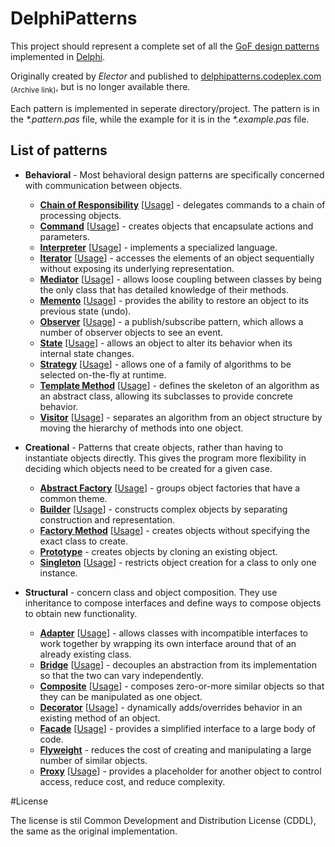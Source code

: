 # DelphiPatterns
This project should represent a complete set of all the [GoF design patterns](https://en.wikipedia.org/wiki/Design_Patterns) implemented in [Delphi](https://learndelphi.org/). 

Originally created by *Elector* and published to [delphipatterns.codeplex.com](https://web.archive.org/web/20170408044234/https://delphipatterns.codeplex.com/) <sub>(Archive link)</sub>, but is no longer available there.

Each pattern is implemented in seperate directory/project. The pattern is in the _*.pattern.pas_ file, while the example for it is in the _*.example.pas_ file.

## List of patterns
* **Behavioral** - Most behavioral design patterns are specifically concerned with communication between objects.
  * **[Chain of Responsibility](Behavioral/Behavioral.ChainOfResponsibility/Behavioral.ChainOfResponsibility.Pattern.pas)** [[Usage](Behavioral/Behavioral.ChainOfResponsibility/Behavioral.ChainOfResponsibility.Example.pas)] - delegates commands to a chain of processing objects.
  * **[Command](DelphiPatterns/blob/master/Behavioral/Behavioral.Command/Behavioral.Command.Pattern.pas)** [[Usage](Behavioral/Behavioral.Command/Behavioral.Command.Example.pas)] - creates objects that encapsulate actions and parameters.
  * **[Interpreter](Behavioral/Behavioral.Interpreter/Behavioral.Interpreter.Pattern.pas)** [[Usage](Behavioral/Behavioral.Interpreter/Behavioral.Interpreter.Example.pas)] - implements a specialized language.
  * **[Iterator](Behavioral/Behavioral.Iterator/Behavioral.Iterator.Pattern.pas)** [[Usage](Behavioral/Behavioral.Iterator/Behavioral.Iterator.Example.pas)] - accesses the elements of an object sequentially without exposing its underlying representation.
  * **[Mediator](Behavioral/Behavioral.Mediator/Behavioral.Mediator.Pattern.pas)** [[Usage](Behavioral/Behavioral.Mediator/Behavioral.Mediator.Example.pas)] - allows loose coupling between classes by being the only class that has detailed knowledge of their methods.
  * **[Memento](Behavioral/Behavioral.Memento/Behavioral.Memento.Pattern.pas)** [[Usage](Behavioral/Behavioral.Memento/Behavioral.Mediator.Example.pas)] - provides the ability to restore an object to its previous state (undo).
  * **[Observer](Behavioral/Behavioral.Observer/Behavioral.Observer.Pattern.pas)** [[Usage](Behavioral/Behavioral.Observer/Behavioral.Observer.Example.pas)] - a publish/subscribe pattern, which allows a number of observer objects to see an event.
  * **[State](Behavioral/Behavioral.State/Behavioral.State.Pattern.pas)** [[Usage](Behavioral/Behavioral.State/Behavioral.State.Example.pas)] - allows an object to alter its behavior when its internal state changes.
  * **[Strategy](Behavioral/Behavoral.Strategy/Behavioral.Strategy.Pattern.pas)** [[Usage](Behavioral/Behavoral.Strategy/Behavioral.Strategy.Example.pas)] - allows one of a family of algorithms to be selected on-the-fly at runtime.
  * **[Template Method](Behavioral/Behavioral.TemplateMethod/Behavioral.TemplateMethod.Pattern.pas)** [[Usage](Behavioral/Behavioral.TemplateMethod/Behavioral.TemplateMethod.Example.pas)] - defines the skeleton of an algorithm as an abstract class, allowing its subclasses to provide concrete behavior.
  * **[Visitor](Behavioral/Behavioral.Visitor/Behavioral.Visitor.Pattern.pas)** [[Usage](Behavioral/Behavioral.Visitor/Behavioral.Visitor.Example.pas)] - separates an algorithm from an object structure by moving the hierarchy of methods into one object.
   
* **Creational** - Patterns that create objects, rather than having to instantiate objects directly. This gives the program more flexibility in deciding which objects need to be created for a given case.
  * **[Abstract Factory](Creational/Creational.AbstractFactory/Creational.AbstractFactory.Pattern.pas)** [[Usage](Creational/Creational.AbstractFactory/Creational.AbstractFactory.Example.pas)] - groups object factories that have a common theme.
  * **[Builder](Creational/Creational.Builder/Creational.Builder.Pattern.pas)** [[Usage](Creational/Creational.Builder/Creational.Builder.Example.pas)] - constructs complex objects by separating construction and representation.
  * **[Factory Method](Creational/Creational.FactoryMethod/Creational.FactoryMethod.Pattern.pas)** [[Usage](Creational/Creational.FactoryMethod/Creational.FactoryMethod.Example.pas)] - creates objects without specifying the exact class to create.
  * **[Prototype](Creational/Creational.Prototype/Creational.Prototype.Pattern.pas)** - creates objects by cloning an existing object.
  * **[Singleton](Creational/Creational.Singleton/Creational.Singleton.Pattern.pas)** [[Usage](Creational/Creational.Singleton/Creational.Singleton.Example.pas)] - restricts object creation for a class to only one instance.
   
* **Structural** - concern class and object composition. They use inheritance to compose interfaces and define ways to compose objects to obtain new functionality.
  * **[Adapter](Structural/Structural.Adapter/Structural.Adapter.Pattern.pas)** [[Usage](Structural/Structural.Adapter/Structural.Adapter.Example.pas)] - allows classes with incompatible interfaces to work together by wrapping its own interface around that of an already existing class.
  * **[Bridge](Structural/Structural.Bridge/Structural.Bridge.Pattern.pas)** [[Usage](Structural/Structural.Bridge/Structural.Bridge.Example.pas)] - decouples an abstraction from its implementation so that the two can vary independently.
  * **[Composite](Structural/Structural.Composite/Structural.Composite.Pattern.pas)** [[Usage](Structural/Structural.Composite/Structural.Composite.Example.pas)] - composes zero-or-more similar objects so that they can be manipulated as one object.
  * **[Decorator](Structural/Structural.Decorator/Structural.Decorator.Pattern.pas)** [[Usage](Structural/Structural.Decorator/Structural.Decorator.Example.pas)] - dynamically adds/overrides behavior in an existing method of an object.
  * **[Facade](Structural/Structural.Facade/Structural.Facade.Pattern.pas)** [[Usage](Structural/Structural.Facade/Structural.Facade.Example.pas)] - provides a simplified interface to a large body of code.
  * **[Flyweight](Structural/Structural.Flyweight/Structural.Flyweight.Pattern.pas)** - reduces the cost of creating and manipulating a large number of similar objects.
  * **[Proxy](Structural/Structural.Proxy/Structural.Proxy.Pattern.pas)** [[Usage](Structural/Structural.Proxy/Structural.Proxy.Example.pas)] - provides a placeholder for another object to control access, reduce cost, and reduce complexity.

#License

The license is stil Common Development and Distribution License (CDDL), the same as the original implementation.
